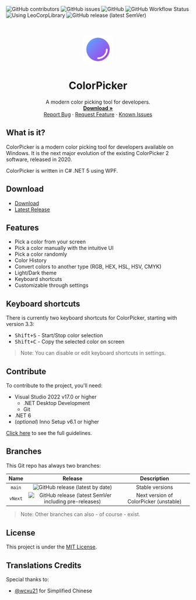 ![GitHub contributors](https://img.shields.io/github/contributors/Leo-Corporation/ColorPicker)
![GitHub issues](https://img.shields.io/github/issues/Leo-Corporation/ColorPicker)
![GitHub](https://img.shields.io/github/license/Leo-Corporation/ColorPicker)
![GitHub Workflow Status](https://img.shields.io/github/workflow/status/Leo-Corporation/ColorPicker/.NET%20Desktop)
![Using LeoCorpLibrary](https://img.shields.io/badge/using-LeoCorpLibrary-blue)
![GitHub release (latest SemVer)](https://img.shields.io/github/v/release/Leo-Corporation/ColorPicker)

<br />
<p align="center">
  <a href="https://github.com/Leo-Corporation/ColorPicker">
    <img src=".github/images/logo.png" alt="Logo" width="80" height="80">
  </a>

  <h1 align="center">ColorPicker</h1>

  <p align="center">
    A modern color picking tool for developers.
    <br />
    <a href="https://github.com/Leo-Corporation/ColorPicker/releases"><strong>Download »</strong></a>
    <br />
    <a href="https://github.com/Leo-Corporation/ColorPicker/issues/new?assignees=&labels=bug&template=bug-report.yml&title=%5BBug%5D+">Report Bug</a>
    ·
    <a href="https://github.com/Leo-Corporation/ColorPicker/issues/new?assignees=&labels=enhancement&template=feature-request.yml&title=%5BEnhancement%5D+">Request Feature</a>
    ·
    <a href="https://github.com/Leo-Corporation/ColorPicker/issues?q=is%3Aopen+is%3Aissue+label%3Abug">Known Issues</a>

  </p>
</p>

## What is it?
ColorPicker is a modern color picking tool for developers available on Windows. It is the next major evolution of the existing ColorPicker 2 software, released in 2020.

ColorPicker is written in C# .NET 5 using WPF.

## Download
- [Download]()
- [Latest Release](https://github.com/Leo-Corporation/ColorPicker/releases)

## Features
- Pick a color from your screen
- Pick a color manually with the intuitive UI
- Pick a color randomly
- Color History
- Convert colors to another type (RGB, HEX, HSL, HSV, CMYK)
- Light/Dark theme
- Keyboard shortcuts
- Customizable through settings

## Keyboard shortcuts
There is currently two keyboard shortcuts for ColorPicker, starting with version 3.3:
- <kbd>Shift+S</kbd> - Start/Stop color selection
- <kbd>Shift+C</kbd> - Copy the selected color on screen

> Note: You can disable or edit keyboard shortcuts in settings.

## Contribute
To contribute to the project, you'll need:
- Visual Studio 2022 v17.0 or higher
  - .NET Desktop Development
  - Git
- .NET 6
- (*optional*) Inno Setup v6.1 or higher


[Click here](https://github.com/Leo-Corporation/ColorPicker/blob/main/CONTRIBUTING.md) to see the full guidelines.

## Branches
This Git repo has always two branches:

| Name | Release | Description |
| :--: | :-----: | :---------: |
| `main` | ![GitHub release (latest by date)](https://img.shields.io/github/v/release/Leo-Corporation/ColorPicker) | Stable versions |
| `vNext` | ![GitHub release (latest SemVer including pre-releases)](https://img.shields.io/github/v/release/Leo-Corporation/ColorPicker?include_prereleases) | Next version of ColorPicker (unstable) |

> Note: Other branches can also - of course - exist.

## License
This project is under the [MIT License](https://github.com/Leo-Corporation/ColorPicker/blob/main/LICENSE).

## Translations Credits
Special thanks to:

- [@wcxu21](https://github.com/wcxu21) for Simplified Chinese